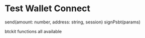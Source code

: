 # Test Wallet Connect

<WalletManager />
send(amount: number, address: string, session)
signPsbt(params)

btckit functions all available